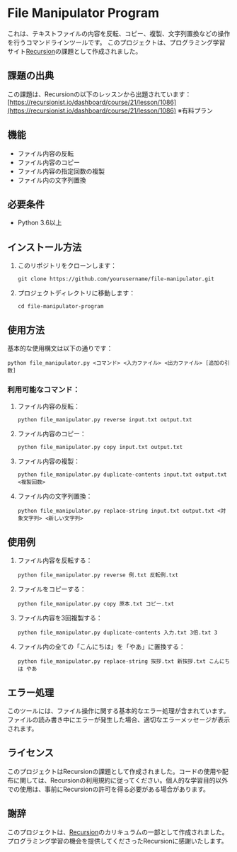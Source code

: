 # File Manipulator Program
これは、テキストファイルの内容を反転、コピー、複製、文字列置換などの操作を行うコマンドラインツールです。
このプロジェクトは、プログラミング学習サイト[Recursion](https://recursionist.io/)の課題として作成されました。

## 課題の出典

この課題は、Recursionの以下のレッスンから出題されています：
[https://recursionist.io/dashboard/course/21/lesson/1086](https://recursionist.io/dashboard/course/21/lesson/1086)
※有料プラン

## 機能

- ファイル内容の反転
- ファイル内容のコピー
- ファイル内容の指定回数の複製
- ファイル内の文字列置換

## 必要条件

- Python 3.6以上

## インストール方法

1. このリポジトリをクローンします：
   ```
   git clone https://github.com/yourusername/file-manipulator.git
   ```
2. プロジェクトディレクトリに移動します：
   ```
   cd file-manipulator-program
   ```

## 使用方法

基本的な使用構文は以下の通りです：

```
python file_manipulator.py <コマンド> <入力ファイル> <出力ファイル> [追加の引数]
```

### 利用可能なコマンド：

1. ファイル内容の反転：
   ```
   python file_manipulator.py reverse input.txt output.txt
   ```

2. ファイル内容のコピー：
   ```
   python file_manipulator.py copy input.txt output.txt
   ```

3. ファイル内容の複製：
   ```
   python file_manipulator.py duplicate-contents input.txt output.txt <複製回数>
   ```

4. ファイル内の文字列置換：
   ```
   python file_manipulator.py replace-string input.txt output.txt <対象文字列> <新しい文字列>
   ```

## 使用例

1. ファイル内容を反転する：
   ```
   python file_manipulator.py reverse 例.txt 反転例.txt
   ```

2. ファイルをコピーする：
   ```
   python file_manipulator.py copy 原本.txt コピー.txt
   ```

3. ファイル内容を3回複製する：
   ```
   python file_manipulator.py duplicate-contents 入力.txt 3倍.txt 3
   ```

4. ファイル内の全ての「こんにちは」を「やあ」に置換する：
   ```
   python file_manipulator.py replace-string 挨拶.txt 新挨拶.txt こんにちは やあ
   ```

## エラー処理

このツールには、ファイル操作に関する基本的なエラー処理が含まれています。ファイルの読み書き中にエラーが発生した場合、適切なエラーメッセージが表示されます。

## ライセンス

このプロジェクトはRecursionの課題として作成されました。コードの使用や配布に関しては、Recursionの利用規約に従ってください。個人的な学習目的以外での使用は、事前にRecursionの許可を得る必要がある場合があります。

## 謝辞

このプロジェクトは、[Recursion](https://recursionist.io/)のカリキュラムの一部として作成されました。プログラミング学習の機会を提供してくださったRecursionに感謝いたします。
